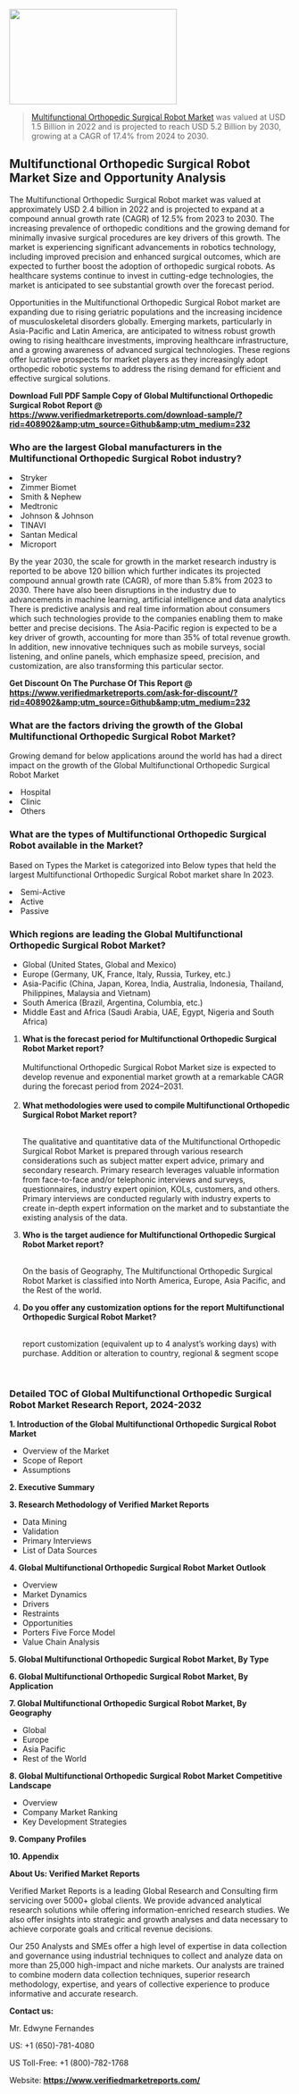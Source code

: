 <img src="https://ffe5etoiles.com/wp-content/uploads/2024/12/MST1-300x171.png" alt="" width="300" height="171" class="alignnone size-medium wp-image-20088" /><blockquote><p><p><a href="https://www.verifiedmarketreports.com/download-sample/?rid=408902&utm_source=Github&utm_medium=232" target="_blank">Multifunctional Orthopedic Surgical Robot Market</a> was valued at USD 1.5 Billion in 2022 and is projected to reach USD 5.2 Billion by 2030, growing at a CAGR of 17.4% from 2024 to 2030.</p></blockquote><p><h2>Multifunctional Orthopedic Surgical Robot Market Size and Opportunity Analysis</h2> <p>The Multifunctional Orthopedic Surgical Robot market was valued at approximately USD 2.4 billion in 2022 and is projected to expand at a compound annual growth rate (CAGR) of 12.5% from 2023 to 2030. The increasing prevalence of orthopedic conditions and the growing demand for minimally invasive surgical procedures are key drivers of this growth. The market is experiencing significant advancements in robotics technology, including improved precision and enhanced surgical outcomes, which are expected to further boost the adoption of orthopedic surgical robots. As healthcare systems continue to invest in cutting-edge technologies, the market is anticipated to see substantial growth over the forecast period.</p> <p>Opportunities in the Multifunctional Orthopedic Surgical Robot market are expanding due to rising geriatric populations and the increasing incidence of musculoskeletal disorders globally. Emerging markets, particularly in Asia-Pacific and Latin America, are anticipated to witness robust growth owing to rising healthcare investments, improving healthcare infrastructure, and a growing awareness of advanced surgical technologies. These regions offer lucrative prospects for market players as they increasingly adopt orthopedic robotic systems to address the rising demand for efficient and effective surgical solutions.</p> </p><p class=""><strong>Download Full PDF Sample Copy of Global Multifunctional Orthopedic Surgical Robot Report @ <a href="https://www.verifiedmarketreports.com/download-sample/?rid=408902&amp;utm_source=Github&amp;utm_medium=232" target="_blank">https://www.verifiedmarketreports.com/download-sample/?rid=408902&amp;utm_source=Github&amp;utm_medium=232</a></strong></p><h3 id="" class="">Who are the largest Global manufacturers in the Multifunctional Orthopedic Surgical Robot industry?</h3><p><li>Stryker</li><li> Zimmer Biomet</li><li> Smith & Nephew</li><li> Medtronic</li><li> Johnson & Johnson</li><li> TINAVI</li><li> Santan Medical</li><li> Microport</li></p><div class=""><div class="" dir="" data-message-author-role="" data-message-id="" data-message-model-slug=""><div class=""><div class=""><div class=""><div class="" dir="" data-message-author-role="" data-message-id="" data-message-model-slug=""><div class=""><div class=""><p>By the year 2030, the scale for growth in the market research industry is reported to be above 120 billion which further indicates its projected compound annual growth rate (CAGR), of more than 5.8% from 2023 to 2030. There have also been disruptions in the industry due to advancements in machine learning, artificial intelligence and data analytics There is predictive analysis and real time information about consumers which such technologies provide to the companies enabling them to make better and precise decisions. The Asia-Pacific region is expected to be a key driver of growth, accounting for more than 35% of total revenue growth. In addition, new innovative techniques such as mobile surveys, social listening, and online panels, which emphasize speed, precision, and customization, are also transforming this particular sector.</p><p><strong>Get Discount On The Purchase Of This Report @&nbsp; <a href="https://www.verifiedmarketreports.com/ask-for-discount/?rid=408902&amp;utm_source=Github&amp;utm_medium=232" target="_blank">https://www.verifiedmarketreports.com/ask-for-discount/?rid=408902&amp;utm_source=Github&amp;utm_medium=232</a></strong></p></div></div></div></div></div></div></div></div><h3 id="" class="">What are the factors driving the growth of the Global Multifunctional Orthopedic Surgical Robot Market?</h3><p id="" class="">Growing demand for below applications around the world has had a direct impact on the growth of the Global Multifunctional Orthopedic Surgical Robot Market</p><p id="" class=""><li>Hospital</li><li> Clinic</li><li> Others</li></p><h3 id="" class="">What are the types of Multifunctional Orthopedic Surgical Robot available in the Market?</h3><p id="" class="">Based on Types the Market is categorized into Below types that held the largest Multifunctional Orthopedic Surgical Robot market share In 2023.</p><p id="" class=""><li>Semi-Active</li><li> Active</li><li> Passive</li></p><h3 id="" class="">Which regions are leading the Global Multifunctional Orthopedic Surgical Robot Market?</h3><ul><li>Global (United States, Global and Mexico)</li><li>Europe (Germany, UK, France, Italy, Russia, Turkey, etc.)</li><li>Asia-Pacific (China, Japan, Korea, India, Australia, Indonesia, Thailand, Philippines, Malaysia and Vietnam)</li><li>South America (Brazil, Argentina, Columbia, etc.)</li><li>Middle East and Africa (Saudi Arabia, UAE, Egypt, Nigeria and South Africa)</li></ul><p><ol><li><strong>What is the forecast period for Multifunctional Orthopedic Surgical Robot Market report?<br /></strong><br /><span data-sheets-root="1" data-sheets-value="{&quot;1&quot;:2,&quot;2&quot;:&quot;XXXX size is expected to develop revenue and exponential market growth at a remarkable CAGR during the forecast period from 2024&ndash;2030.&quot;}" data-sheets-userformat="{&quot;2&quot;:12674,&quot;4&quot;:{&quot;1&quot;:2,&quot;2&quot;:16776960},&quot;10&quot;:2,&quot;11&quot;:0,&quot;15&quot;:&quot;Arial&quot;,&quot;16&quot;:12}">Multifunctional Orthopedic Surgical Robot Market size is expected to develop revenue and exponential market growth at a remarkable CAGR during the forecast period from 2024&ndash;2031.</span><br /><br /></li><li><strong>What methodologies were used to compile Multifunctional Orthopedic Surgical Robot Market report?<br /><br /></strong><p>The qualitative and quantitative data of the&nbsp;Multifunctional Orthopedic Surgical Robot Market is prepared through various research considerations such as subject matter expert advice, primary and secondary research. Primary research leverages valuable information from face-to-face and/or telephonic interviews and surveys, questionnaires, industry expert opinion, KOLs, customers, and others. Primary interviews are conducted regularly with industry experts to create in-depth expert information on the market and to substantiate the existing analysis of the data.&nbsp;</p></li><li><strong>Who is the target audience for Multifunctional Orthopedic Surgical Robot Market report?<br /><br /></strong><p>On the basis of Geography, The&nbsp;Multifunctional Orthopedic Surgical Robot Market is classified into North America, Europe, Asia Pacific, and the Rest of the world.</p></li><li><strong>Do you offer any customization options for the report Multifunctional Orthopedic Surgical Robot Market?<br /><br /></strong><p>report customization (equivalent up to 4 analyst&rsquo;s working days) with purchase. Addition or alteration to country, regional &amp; segment scope</p><p>&nbsp;</p></li></ol></p><h3 id="" class="">Detailed TOC of Global Multifunctional Orthopedic Surgical Robot Market Research Report, 2024-2032</h3><p id="" class=""><strong>1. Introduction of the Global Multifunctional Orthopedic Surgical Robot Market</strong></p><ul><li>Overview of the Market</li><li>Scope of Report</li><li>Assumptions</li></ul><p id="" class=""><strong>2. Executive Summary</strong></p><p id="" class=""><strong>3. Research Methodology of&nbsp;Verified Market Reports</strong></p><ul><li>Data Mining</li><li>Validation</li><li>Primary Interviews</li><li>List of Data Sources</li></ul><p id="" class=""><strong>4. Global Multifunctional Orthopedic Surgical Robot Market Outlook</strong></p><ul><li>Overview</li><li>Market Dynamics</li><li>Drivers</li><li>Restraints</li><li>Opportunities</li><li>Porters Five Force Model</li><li>Value Chain Analysis</li></ul><p id="" class=""><strong>5. Global Multifunctional Orthopedic Surgical Robot Market, By&nbsp;Type</strong></p><p id="" class=""><strong>6. Global Multifunctional Orthopedic Surgical Robot Market, By Application</strong></p><p id="" class=""><strong>7. Global Multifunctional Orthopedic Surgical Robot Market, By Geography</strong></p><ul><li>Global</li><li>Europe</li><li>Asia Pacific</li><li>Rest of the World</li></ul><p id="" class=""><strong>8. Global Multifunctional Orthopedic Surgical Robot Market Competitive Landscape</strong></p><ul><li>Overview</li><li>Company Market Ranking</li><li>Key Development Strategies</li></ul><p id="" class=""><strong>9. Company Profiles</strong></p><p id="" class=""><strong>10. Appendix</strong></p><p id="" class=""><strong>About Us: Verified Market Reports</strong></p><p id="" class="">Verified Market Reports is a leading Global Research and Consulting firm servicing over 5000+ global clients. We provide advanced analytical research solutions while offering information-enriched research studies. We also offer insights into strategic and growth analyses and data necessary to achieve corporate goals and critical revenue decisions.</p><p id="" class="">Our 250 Analysts and SMEs offer a high level of expertise in data collection and governance using industrial techniques to collect and analyze data on more than 25,000 high-impact and niche markets. Our analysts are trained to combine modern data collection techniques, superior research methodology, expertise, and years of collective experience to produce informative and accurate research.</p><p id="" class=""><strong>Contact us:</strong></p><p id="" class="">Mr. Edwyne Fernandes</p><p id="" class="">US: +1 (650)-781-4080</p><p id="" class="">US Toll-Free: +1 (800)-782-1768</p><p id="" class="">Website: <a target="" data-test-app-aware-link=""><strong>https://www.verifiedmarketreports.com/</strong></a></p>
